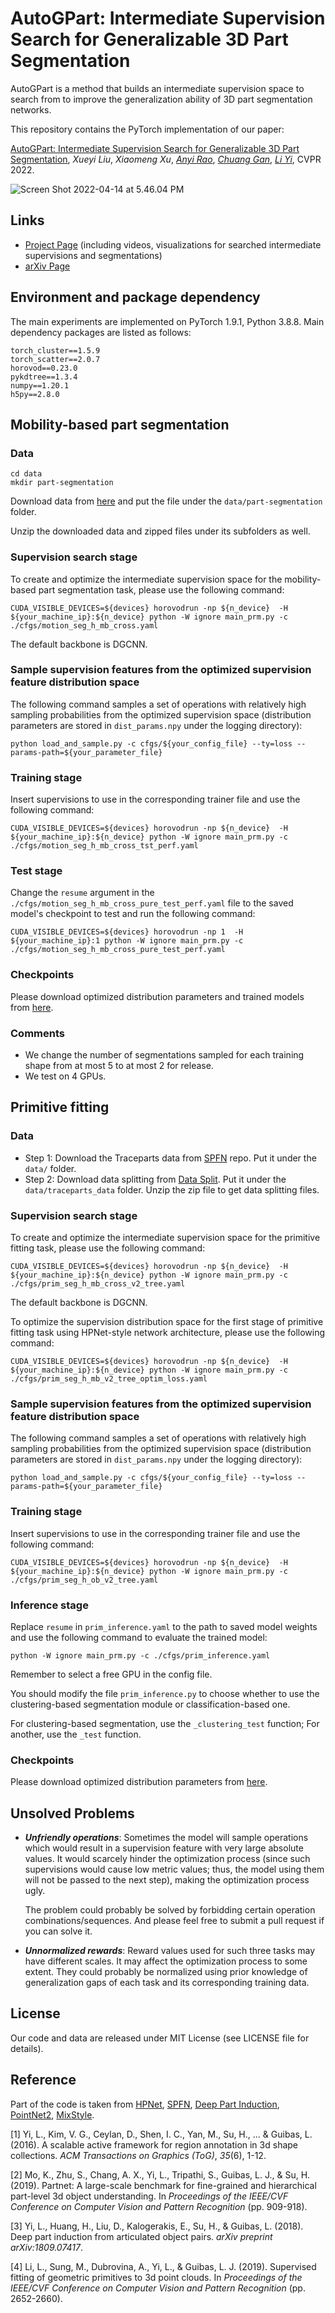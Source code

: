 # AutoGPart: Intermediate Supervision Search for Generalizable 3D Part Segmentation

AutoGPart is a method that builds an intermediate supervision space to search from to improve the generalization ability of 3D part segmentation networks. 

This repository contains the PyTorch implementation of our paper: 

[AutoGPart: Intermediate Supervision Search for Generalizable 3D Part Segmentation](https://arxiv.org/pdf/2203.06558.pdf), *Xueyi Liu*, *Xiaomeng Xu*, [*Anyi Rao*](https://anyirao.com), [*Chuang Gan*](https://people.csail.mit.edu/ganchuang/), [*Li Yi*](https://ericyi.github.io), CVPR 2022.

![Screen Shot 2022-04-14 at 5.46.04 PM](./assets/overall-pipeline-23-1.png)

## Links

- [Project Page](https://autogpart.github.io) (including videos, visualizations for searched intermediate supervisions and segmentations)
- [arXiv Page](https://arxiv.org/abs/2203.06558)

## Environment and package dependency

The main experiments are implemented on PyTorch 1.9.1, Python 3.8.8. Main dependency packages are listed as follows:

```
torch_cluster==1.5.9
torch_scatter==2.0.7
horovod==0.23.0
pykdtree==1.3.4
numpy==1.20.1
h5py==2.8.0
```

## Mobility-based part segmentation

### Data

```shell
cd data
mkdir part-segmentation
```

Download data from [here](https://drive.google.com/file/d/1XTjkFqOs-wbnQ90aFqxsxsH8ii80mmlR/view?usp=sharing) and put the file under the `data/part-segmentation` folder. 

Unzip the downloaded data and zipped files under its subfolders as well. 

### Supervision search stage

To create and optimize the intermediate supervision space for the mobility-based part segmentation task, please use the following command:

```shell
CUDA_VISIBLE_DEVICES=${devices} horovodrun -np ${n_device}  -H ${your_machine_ip}:${n_device} python -W ignore main_prm.py -c ./cfgs/motion_seg_h_mb_cross.yaml
```


The default backbone is DGCNN. 

### Sample supervision features from the optimized supervision feature distribution space

The following command samples a set of operations with relatively high sampling probabilities from the optimized supervision space (distribution parameters are stored in `dist_params.npy` under the logging directory):

```shell
python load_and_sample.py -c cfgs/${your_config_file} --ty=loss --params-path=${your_parameter_file}
```

### Training stage

Insert supervisions to use in the corresponding trainer file and use the following command:

```shell
CUDA_VISIBLE_DEVICES=${devices} horovodrun -np ${n_device}  -H ${your_machine_ip}:${n_device} python -W ignore main_prm.py -c ./cfgs/motion_seg_h_mb_cross_tst_perf.yaml
```

### Test stage

Change the `resume` argument in the `./cfgs/motion_seg_h_mb_cross_pure_test_perf.yaml` file to the saved model's checkpoint to test and run the following command:

```shell
CUDA_VISIBLE_DEVICES=${devices} horovodrun -np 1  -H ${your_machine_ip}:1 python -W ignore main_prm.py -c ./cfgs/motion_seg_h_mb_cross_pure_test_perf.yaml
```

### Checkpoints

Please download optimized distribution parameters and trained models from [here](https://drive.google.com/drive/folders/1oPocnUABlkRbO9wmwmKHCy2VM-BZrUDm?usp=sharing).

### Comments

- We change the number of segmentations sampled for each training shape from at most 5 to at most 2 for release.
- We test on 4 GPUs.

## Primitive fitting

### Data

- Step 1: Download the Traceparts data from [SPFN](https://github.com/lingxiaoli94/SPFN) repo. Put it under the `data/` folder. 
- Step 2: Download data splitting from [Data Split](https://drive.google.com/file/d/1bp2NGcV4ST6Fb2flBAHZsFvj_wnFpZ9j/view?usp=sharing). Put it under the `data/traceparts_data` folder. Unzip the zip file to get data splitting files. 

### Supervision search stage

To create and optimize the intermediate supervision space for the primitive fitting task, please use the following command:

```shell
CUDA_VISIBLE_DEVICES=${devices} horovodrun -np ${n_device}  -H ${your_machine_ip}:${n_device} python -W ignore main_prm.py -c ./cfgs/prim_seg_h_mb_cross_v2_tree.yaml
```

The default backbone is DGCNN.

To optimize the supervision distribution space for the first stage of primitive fitting task using HPNet-style network architecture, please use the following command:

```shell
CUDA_VISIBLE_DEVICES=${devices} horovodrun -np ${n_device}  -H ${your_machine_ip}:${n_device} python -W ignore main_prm.py -c ./cfgs/prim_seg_h_mb_v2_tree_optim_loss.yaml
```

### Sample supervision features from the optimized supervision feature distribution space

The following command samples a set of operations with relatively high sampling probabilities from the optimized supervision space (distribution parameters are stored in `dist_params.npy` under the logging directory):

```shell
python load_and_sample.py -c cfgs/${your_config_file} --ty=loss --params-path=${your_parameter_file}
```

### Training stage

Insert supervisions to use in the corresponding trainer file and use the following command:

```shell
CUDA_VISIBLE_DEVICES=${devices} horovodrun -np ${n_device}  -H ${your_machine_ip}:${n_device} python -W ignore main_prm.py -c ./cfgs/prim_seg_h_ob_v2_tree.yaml
```

### Inference stage

Replace `resume` in `prim_inference.yaml` to the path to saved model weights and use the following command to evaluate the trained model:

```shell
python -W ignore main_prm.py -c ./cfgs/prim_inference.yaml
```

Remember to select a free GPU in the config file.

You should modify the file `prim_inference.py` to choose whether to use the clustering-based segmentation module or classification-based one.

For clustering-based segmentation, use the `_clustering_test` function; For another, use the `_test` function.

### Checkpoints

Please download optimized distribution parameters from [here](https://drive.google.com/drive/folders/1bDF81h-ATSdiejnU888f7IihEkNhXH9r?usp=sharing).

## Unsolved Problems

- ***Unfriendly operations***: Sometimes the model will sample operations which would result in a supervision feature with very large absolute values. It would scarcely hinder the optimization process (since such supervisions would cause low metric values; thus, the model using them will not be passed to the next step), making the optimization process ugly. 

  The problem could probably be solved by forbidding certain operation combinations/sequences. And please feel free to submit a pull request if you can solve it. 

- ***Unnormalized rewards***: Reward values used for such three tasks may have different scales. It may affect the optimization process to some extent. They could probably be normalized using prior knowledge of generalization gaps of each task and its corresponding training data. 



## License

Our code and data are released under MIT License (see LICENSE file for details).


## Reference

Part of the code is taken from [HPNet](https://github.com/SimingYan/HPNet), [SPFN](https://github.com/lingxiaoli94/SPFN), [Deep Part Induction](https://github.com/ericyi/articulated-part-induction), [PointNet2](https://github.com/charlesq34/pointnet2), [MixStyle](https://github.com/KaiyangZhou/mixstyle-release).

[1] Yi, L., Kim, V. G., Ceylan, D., Shen, I. C., Yan, M., Su, H., ... & Guibas, L. (2016). A scalable active framework for region annotation in 3d shape collections. *ACM Transactions on Graphics (ToG)*, *35*(6), 1-12.

[2] Mo, K., Zhu, S., Chang, A. X., Yi, L., Tripathi, S., Guibas, L. J., & Su, H. (2019). Partnet: A large-scale benchmark for fine-grained and hierarchical part-level 3d object understanding. In *Proceedings of the IEEE/CVF Conference on Computer Vision and Pattern Recognition* (pp. 909-918).

[3] Yi, L., Huang, H., Liu, D., Kalogerakis, E., Su, H., & Guibas, L. (2018). Deep part induction from articulated object pairs. *arXiv preprint arXiv:1809.07417*.

[4] Li, L., Sung, M., Dubrovina, A., Yi, L., & Guibas, L. J. (2019). Supervised fitting of geometric primitives to 3d point clouds. In *Proceedings of the IEEE/CVF Conference on Computer Vision and Pattern Recognition* (pp. 2652-2660).

